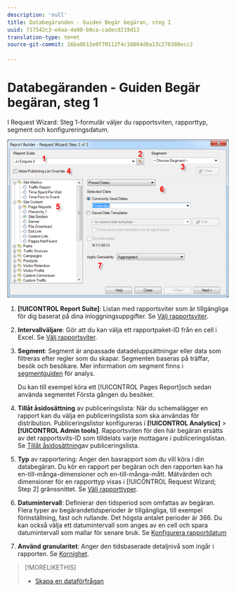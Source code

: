 ```yaml
---
description: 'null'
title: Databegäranden - Guiden Begär begäran, steg 1
uuid: 717542c3-e4aa-4e00-b0ca-cadecd219d13
translation-type: tm+mt
source-git-commit: 16ba0b12e0f70112f4c10804d0a13c278388ecc2

---
```



# Databegäranden - Guiden Begär begäran, steg 1

I Request Wizard: Steg 1-formulär väljer du rapportsviten, rapporttyp, segment och konfigureringsdatum.

![](assets/rw1_overview.png)

1. **[!UICONTROL Report Suite]**: Listan med rapportsviter som är tillgängliga för dig baserat på dina inloggningsuppgifter. Se [Välj rapportsviter](/help/analyze/report-builder/data-requests/selecting-report-suites/t-select-report-suites.md).

1. **Intervallväljare**: Gör att du kan välja ett rapportpaket-ID från en cell i Excel. Se [Välj rapportsviter](/help/analyze/report-builder/data-requests/selecting-report-suites/t-select-report-suites.md).

1. **Segment**: Segment är anpassade datadeluppsättningar eller data som filtreras efter regler som du skapar. Segmenten baseras på träffar, besök och besökare. Mer information om segment finns i [segmentguiden](https://marketing.adobe.com/resources/help/en_US/analytics/segment/) för analys.

   Du kan till exempel köra ett [!UICONTROL Pages Report]och sedan använda segmentet Första gången du besöker.

1. **Tillåt åsidosättning** av publiceringslista: När du schemalägger en rapport kan du välja en publiceringslista som ska användas för distribution. Publiceringslistor konfigureras i **[!UICONTROL Analytics]** > **[!UICONTROL Admin tools]**. Rapportsviten för den här begäran ersätts av det rapportsvits-ID som tilldelats varje mottagare i publiceringslistan. Se [Tillåt åsidosättning](/help/analyze/report-builder/data-requests/allow-publishing-list-overrides.md)av publiceringslista.

1. **Typ** av rapportering: Anger den basrapport som du vill köra i din databegäran. Du kör en rapport per begäran och den rapporten kan ha en-till-många-dimensioner och en-till-många-mått. Mätvärden och dimensioner för en rapporttyp visas i [!UICONTROL Request Wizard; Step 2] gränssnittet. Se [Välj rapporttyper](/help/analyze/report-builder/data-requests/c-report-types/select-report-types.md).

1. **Datumintervall**: Definierar den tidsperiod som omfattas av begäran. Flera typer av begärandetidsperioder är tillgängliga, till exempel förinställning, fast och rullande. Det högsta antalet perioder är 366. Du kan också välja ett datumintervall som anges av en cell och spara datumintervall som mallar för senare bruk.  Se [Konfigurera rapportdatum](/help/analyze/report-builder/data-requests/configuring-report-dates/custom-calendar.md)

1. **Använd granularitet**: Anger den tidsbaserade detaljnivå som ingår i rapporten. Se [Kornighet](/help/analyze/report-builder/data-requests/configuring-report-dates/granularity.md).

>[!MORELIKETHIS]
>
>* [Skapa en dataförfrågan](/help/analyze/report-builder/data-requests/t-create-a-data-request.md)

